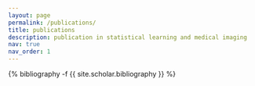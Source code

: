 ```yaml
---
layout: page
permalink: /publications/
title: publications
description: publication in statistical learning and medical imaging
nav: true
nav_order: 1
---
```

<!-- _pages/publications.md -->
<div class="publications">

{% bibliography -f {{ site.scholar.bibliography }} %}

</div>
